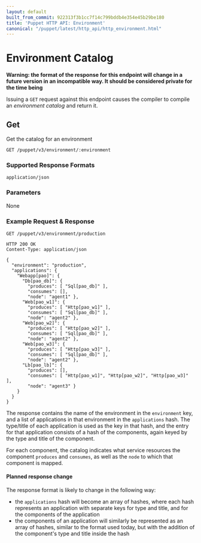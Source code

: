 ```yaml
---
layout: default
built_from_commit: 922313f3b1cc7f14c799bddb4e354e45b29be180
title: 'Puppet HTTP API: Environment'
canonical: "/puppet/latest/http_api/http_environment.html"
---
```


Environment Catalog
===================

**Warning: the format of the response for this endpoint will change in a
future version in an incompatible way. It should be considered private for
the time being**

Issuing a `GET` request against this endpoint causes the compiler to
compile an _environment catalog_ and return it.

Get
---

Get the catalog for an environment

    GET /puppet/v3/environment/:environment

### Supported Response Formats

`application/json`

### Parameters

None

### Example Request & Response

    GET /puppet/v3/environment/production

    HTTP 200 OK
    Content-Type: application/json

    {
      "environment": "production",
      "applications": {
        "Webapp[pao]": {
          "Db[pao_db]": {
            "produces": [ "Sql[pao_db]" ],
            "consumes": [],
            "node": "agent1" },
          "Web[pao_w1]": {
            "produces": [ "Http[pao_w1]" ],
            "consumes": [ "Sql[pao_db]" ],
            "node": "agent2" },
          "Web[pao_w2]": {
            "produces": [ "Http[pao_w2]" ],
            "consumes": [ "Sql[pao_db]" ],
            "node": "agent2" },
          "Web[pao_w3]": {
            "produces": [ "Http[pao_w3]" ],
            "consumes": [ "Sql[pao_db]" ],
            "node": "agent2" },
          "Lb[pao_lb]": {
            "produces": [],
            "consumes": [ "Http[pao_w1]", "Http[pao_w2]", "Http[pao_w3]" ],
            "node": "agent3" }
        }
      }
    }

The response contains the name of the environment in the `environment` key,
and a list of applications in that environment in the `applications`
hash. The type/title of each application is used as the key in that hash,
and the entry for that application consists of a hash of the components,
again keyed by the type and title of the component.

For each component, the catalog indicates what service resources the
component `produces` and `consumes`, as well as the `node` to which that
component is mapped.

#### Planned response change

The response format is likely to change in the following way:

* the `applications` hash will become an array of hashes, where each hash
  represents an application with separate keys for type and title, and for
  the components of the application
* the components of an application will similarly be represented as an
  array of hashes, similar to the format used today, but with the addition
  of the component's type and title inside the hash
